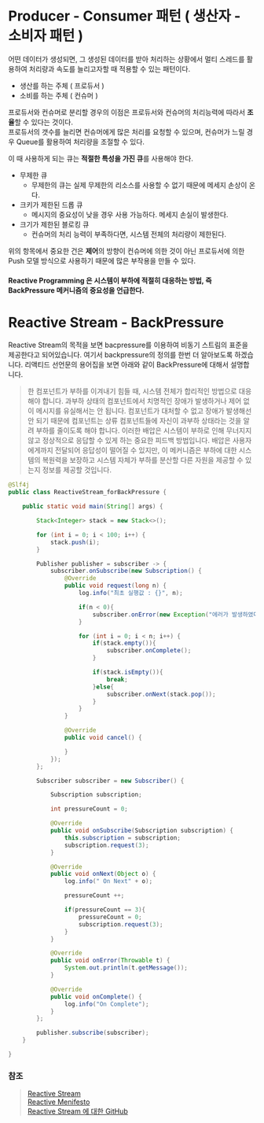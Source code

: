 # Producer - Consumer 패턴 ( 생산자 - 소비자 패턴 )

어떤 데이터가 생성되면, 그 생성된 데이터를 받아 처리하는 상황에서 멀티 스레드를 활용하여 처리량과 속도를 늘리고자할 때 적용할 수 있는 패턴이다.

- 생산를 하는 주체 ( 프로듀서 )
- 소비를 하는 주체 ( 컨슈머 )

프로듀서와 컨슈머로 분리할 경우의 이점은 프로듀서와 컨슈머의 처리능력에 따라서 **조율**할 수 있다는 것이다.  
프로듀서의 갯수를 늘리면 컨슈머에게 많은 처리를 요청할 수 있으며, 컨슈머가 느릴 경우 Queue를 활용하여 처리량을 조절할 수 있다.

이 때 사용하게 되는 큐는 **적절한 특성을 가진 큐**를 사용해야 한다.

- 무제한 큐
    - 무제한의 큐는 실제 무제한의 리소스를 사용할 수 없기 때문에 메세지 손상이 온다.
- 크키가 제한된 드롭 큐
    - 메시지의 중요성이 낮을 경우 사용 가능하다. 메세지 손실이 발생한다.
- 크기가 제한된 블로킹 큐
    - 컨슈머의 처리 능력이 부족하다면, 시스템 전체의 처리량이 제한된다.

위의 항목에서 중요한 건은 **제어**의 방향이 컨슈머에 의한 것이 아닌 프로듀서에 의한 Push 모델 방식으로 사용하기 때문에 많은 부작용을 만들 수 있다.

#### Reactive Programming 은 시스템이 부하에 적절히 대응하는 방법, 즉 BackPressure 메커니즘의 중요성을 언급한다.

# Reactive Stream - BackPressure

Reactive Stream의 목적을 보면 bacpressure를 이용하여 비동기 스트림의 표준을 제공한다고 되어있습니다.
여기서 backpressure의 정의를 한번 더 알아보도록 하겠습니다. 리액티드 선언문의 용어집을 보면 아래와 같이 
BackPressure에 대해서 설명합니다.

> 한 컴포넌트가 부하를 이겨내기 힘들 때, 시스템 전체가 합리적인 방법으로 대응해야 합니다. 과부하 상태의 컴포넌트에서 치명적인 장애가 발생하거나 제어 없이 메시지를 유실해서는 안 됩니다. 컴포넌트가 대처할 수 없고 장애가 발생해선 안 되기 때문에 컴포넌트는 상류 컴포넌트들에 자신이 과부하 상태라는 것을 알려 부하를 줄이도록 해야 합니다. 이러한 배압은 시스템이 부하로 인해 무너지지 않고 정상적으로 응답할 수 있게 하는 중요한 피드백 방법입니다. 배압은 사용자에게까지 전달되어 응답성이 떨어질 수 있지만, 이 메커니즘은 부하에 대한 시스템의 복원력을 보장하고 시스템 자체가 부하를 분산할 다른 자원을 제공할 수 있는지 정보를 제공할 것입니다.

```java
@Slf4j
public class ReactiveStream_forBackPressure {

    public static void main(String[] args) {

        Stack<Integer> stack = new Stack<>();

        for (int i = 0; i < 100; i++) {
            stack.push(i);
        }

        Publisher publisher = subscriber -> {
            subscriber.onSubscribe(new Subscription() {
                @Override
                public void request(long n) {
                    log.info("최초 실행값 : {}", n);

                    if(n < 0){
                        subscriber.onError(new Exception("에러가 발생하였다."));
                    }

                    for (int i = 0; i < n; i++) {
                        if(stack.empty()){
                            subscriber.onComplete();
                        }

                        if(stack.isEmpty()){
                            break;
                        }else{
                            subscriber.onNext(stack.pop());
                        }
                    }
                }

                @Override
                public void cancel() {

                }
            });
        };

        Subscriber subscriber = new Subscriber() {

            Subscription subscription;

            int pressureCount = 0;

            @Override
            public void onSubscribe(Subscription subscription) {
                this.subscription = subscription;
                subscription.request(3);
            }

            @Override
            public void onNext(Object o) {
                log.info(" On Next" + o);

                pressureCount ++;

                if(pressureCount == 3){
                    pressureCount = 0;
                    subscription.request(3);
                }
            }

            @Override
            public void onError(Throwable t) {
                System.out.println(t.getMessage());
            }

            @Override
            public void onComplete() {
                log.info("On Complete");
            }
        };

        publisher.subscribe(subscriber);
    }

}
```

### 참조 

> [Reactive Stream](https://www.reactive-streams.org/)  
> [Reactive Menifesto](https://www.reactivemanifesto.org)  
> [Reactive Stream 에 대한 GitHub](https://github.com/reactive-streams/reactive-streams-jvm/tree/v1.0.3)